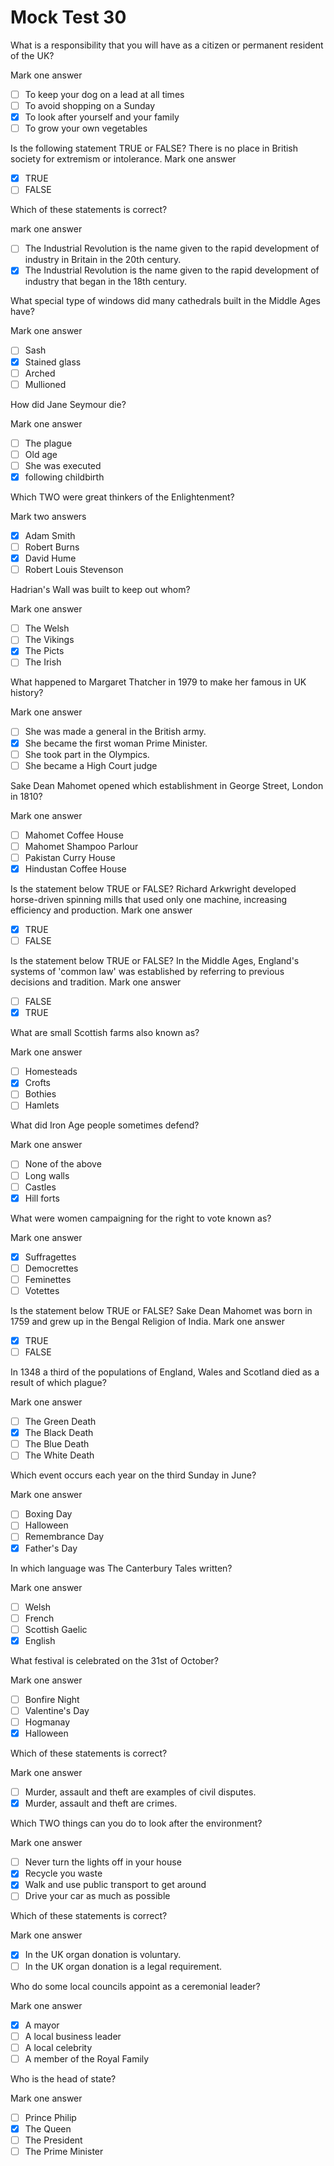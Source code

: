 # Mock Test 30

What is a responsibility that you will have as a citizen or permanent resident of the UK?

Mark one answer

- [ ]  To keep your dog on a lead at all times
- [ ]  To avoid shopping on a Sunday
- [x]  To look after yourself and your family
- [ ]  To grow your own vegetables

Is the following statement TRUE or FALSE?
There is no place in British society for extremism or intolerance.
Mark one answer

- [x]  TRUE
- [ ]  FALSE

Which of these statements is correct?

mark one answer

- [ ]  The Industrial Revolution is the name given to the rapid development of industry in Britain in the 20th century.
- [x]  The Industrial Revolution is the name given to the rapid development of industry that began in the 18th century.

What special type of windows did many cathedrals built in the Middle Ages have?

Mark one answer

- [ ]  Sash
- [x]  Stained glass
- [ ]  Arched
- [ ]  Mullioned

How did Jane Seymour die?

Mark one answer

- [ ]  The plague
- [ ]  Old age
- [ ]  She was executed
- [x]  following childbirth

Which TWO were great thinkers of the Enlightenment?

Mark two answers

- [x]  Adam Smith
- [ ]  Robert Burns
- [x]  David Hume
- [ ]  Robert Louis Stevenson

Hadrian's Wall was built to keep out whom?

Mark one answer

- [ ]  The Welsh
- [ ]  The Vikings
- [x]  The Picts
- [ ]  The Irish

What happened to Margaret Thatcher in 1979 to make her famous in UK history?

Mark one answer

- [ ]  She was made a general in the British army.
- [x]  She became the first woman Prime Minister.
- [ ]  She took part in the Olympics.
- [ ]  She became a High Court judge

Sake Dean Mahomet opened which establishment in George Street, London in 1810?

Mark one answer

- [ ]  Mahomet Coffee House
- [ ]  Mahomet Shampoo Parlour
- [ ]  Pakistan Curry House
- [x]  Hindustan Coffee House

Is the statement below TRUE or FALSE?
Richard Arkwright developed horse-driven spinning mills that used only one machine, increasing efficiency and production.
Mark one answer

- [x]  TRUE
- [ ]  FALSE

Is the statement below TRUE or FALSE?
In the Middle Ages, England's systems of 'common law' was established by referring to previous decisions and tradition.
Mark one answer

- [ ]  FALSE
- [x]  TRUE

What are small Scottish farms also known as?

Mark one answer

- [ ]  Homesteads
- [x]  Crofts
- [ ]  Bothies
- [ ]  Hamlets

What did Iron Age people sometimes defend?

Mark one answer

- [ ]  None of the above
- [ ]  Long walls
- [ ]  Castles
- [x]  Hill forts

What were women campaigning for the right to vote known as?

Mark one answer

- [x]  Suffragettes
- [ ]  Democrettes
- [ ]  Feminettes
- [ ]  Votettes

Is the statement below TRUE or FALSE?
Sake Dean Mahomet was born in 1759 and grew up in the Bengal Religion of India.
Mark one answer

- [x]  TRUE
- [ ]  FALSE

In 1348 a third of the populations of England, Wales and Scotland died as a result of which plague?

Mark one answer

- [ ]  The Green Death
- [x]  The Black Death
- [ ]  The Blue Death
- [ ]  The White Death

Which event occurs each year on the third Sunday in June?

Mark one answer

- [ ]  Boxing Day
- [ ]  Halloween
- [ ]  Remembrance Day
- [x]  Father's Day

In which language was The Canterbury Tales written?

Mark one answer

- [ ]  Welsh
- [ ]  French
- [ ]  Scottish Gaelic
- [x]  English

What festival is celebrated on the 31st of October?

Mark one answer

- [ ]  Bonfire Night
- [ ]  Valentine's Day
- [ ]  Hogmanay
- [x]  Halloween

Which of these statements is correct?

Mark one answer

- [ ]  Murder, assault and theft are examples of civil disputes.
- [x]  Murder, assault and theft are crimes.

Which TWO things can you do to look after the environment?

Mark one answer

- [ ]  Never turn the lights off in your house
- [x]  Recycle you waste
- [x]  Walk and use public transport to get around
- [ ]  Drive your car as much as possible

Which of these statements is correct?

Mark one answer

- [x]  In the UK organ donation is voluntary.
- [ ]  In the UK organ donation is a legal requirement.

Who do some local councils appoint as a ceremonial leader?

Mark one answer

- [x]  A mayor
- [ ]  A local business leader
- [ ]  A local celebrity
- [ ]  A member of the Royal Family

Who is the head of state?

Mark one answer

- [ ]  Prince Philip
- [x]  The Queen
- [ ]  The President
- [ ]  The Prime Minister